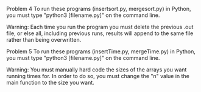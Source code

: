 Problem 4
To run these programs (insertsort.py, mergesort.py) in Python, you must type "python3 [filename.py]" on the command line.

Warning: Each time you run the program you must delete the previous .out file, or else all, including previous runs, results will append to the same file rather than being overwritten.

Problem 5
To run these programs (insertTime.py, mergeTime.py) in Python, you must type "python3 [filename.py]" on the command line.

Warning: You must manually hard code the sizes of the arrays you want running times for. In order to do so, you must change the "n" value in the main function to the size you want.